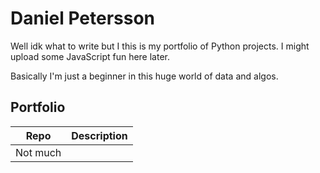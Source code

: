 # Daniel Petersson

Well idk what to write but I this is my portfolio of Python projects. I might upload some JavaScript fun here later. 

Basically I'm just a beginner in this huge world of data and algos. 

## Portfolio
|Repo           |Description                    |
|---------------|-------------------------------|
|Not much       |                               |